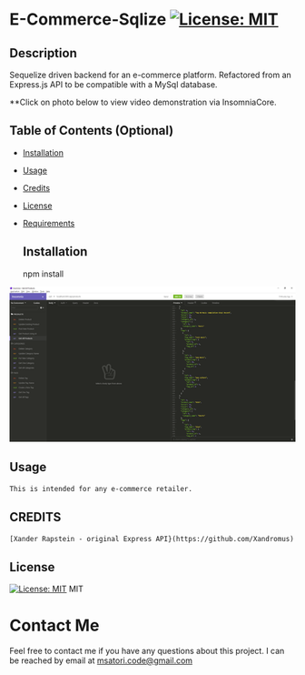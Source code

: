  # E-Commerce-Sqlize [![License: MIT](https://img.shields.io/badge/License-MIT-yellow.svg)](https://opensource.org/licenses/MIT)

 ## Description 
   Sequelize driven backend for an e-commerce platform. Refactored from an Express.js API to be compatible with a      MySql database. 
   
   **Click on photo below to view video demonstration via InsomniaCore.


  ## Table of Contents (Optional)

* [Installation](#installation)
* [Usage](#usage)
* [Credits](#credits)
* [License](#license)
* [Requirements](#requirements)


  ## Installation
    npm install
    
[![Application Demo](/assets/Picture1.png)](https://drive.google.com/file/d/1K1Z35XOSwr0qXvQfkpKi-gi73YgVvqTn/view "App Demo")
  ## Usage 
    This is intended for any e-commerce retailer.

  ## CREDITS
    [Xander Rapstein - original Express API}(https://github.com/Xandromus)

  ## License
[![License: MIT](https://img.shields.io/badge/License-MIT-yellow.svg)](https://opensource.org/licenses/MIT)
MIT



  # Contact Me
Feel free to contact me if you have any questions about this project. I can be reached by email at msatori.code@gmail.com



